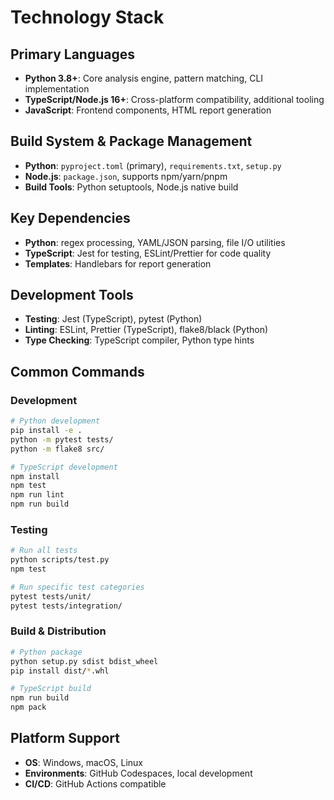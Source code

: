 # Technology Stack

## Primary Languages

- **Python 3.8+**: Core analysis engine, pattern matching, CLI implementation
- **TypeScript/Node.js 16+**: Cross-platform compatibility, additional tooling
- **JavaScript**: Frontend components, HTML report generation

## Build System & Package Management

- **Python**: `pyproject.toml` (primary), `requirements.txt`, `setup.py`
- **Node.js**: `package.json`, supports npm/yarn/pnpm
- **Build Tools**: Python setuptools, Node.js native build

## Key Dependencies

- **Python**: regex processing, YAML/JSON parsing, file I/O utilities
- **TypeScript**: Jest for testing, ESLint/Prettier for code quality
- **Templates**: Handlebars for report generation

## Development Tools

- **Testing**: Jest (TypeScript), pytest (Python)
- **Linting**: ESLint, Prettier (TypeScript), flake8/black (Python)
- **Type Checking**: TypeScript compiler, Python type hints

## Common Commands

### Development

```bash
# Python development
pip install -e .
python -m pytest tests/
python -m flake8 src/

# TypeScript development
npm install
npm test
npm run lint
npm run build
```

### Testing

```bash
# Run all tests
python scripts/test.py
npm test

# Run specific test categories
pytest tests/unit/
pytest tests/integration/
```

### Build & Distribution

```bash
# Python package
python setup.py sdist bdist_wheel
pip install dist/*.whl

# TypeScript build
npm run build
npm pack
```

## Platform Support

- **OS**: Windows, macOS, Linux
- **Environments**: GitHub Codespaces, local development
- **CI/CD**: GitHub Actions compatible
